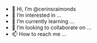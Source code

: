 - 👋 Hi, I’m @cerinsraimonds
- 👀 I’m interested in ...
- 🌱 I’m currently learning ...
- 💞️ I’m looking to collaborate on ...
- 📫 How to reach me ...

<!---
cerinsraimonds/cerinsraimonds is a ✨ special ✨ repository because its `README.md` (this file) appears on your GitHub profile.
You can click the Preview link to take a look at your changes.
--->
